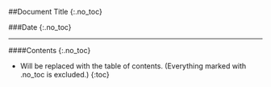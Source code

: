 ##Document Title
{:.no_toc}

###Date
{:.no_toc}


* * * * * 

####Contents
{:.no_toc}

* Will be replaced with the table of contents. (Everything marked with .no_toc is excluded.)
{:toc}